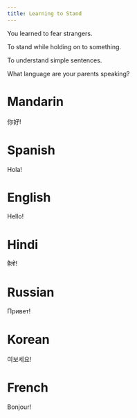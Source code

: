 ```yaml
---
title: Learning to Stand
---
```

You learned to fear strangers. <Add stat="INT"></Add>

To stand while holding on to something. <Add stat="STR"></Add>

To understand simple sentences. <Add stat="COM"></Add>

<Prompt> What language are your parents speaking? </Prompt>

<Choice label="Mandarin">

# Mandarin
你好! <Add skill="Mandarin" value="75"></Add>

</Choice>
<Choice label="Spanish">

# Spanish
Hola! <Add skill="Spanish" value="75"></Add>

</Choice>
<Choice label="English">

# English
Hello! <Add skill="English" value="75"></Add>

</Choice>
<Choice label="Hindi">

# Hindi
हैलो! <Add skill="Hindi" value="75"></Add>

</Choice>
<Choice label="Russian">

# Russian
Привет! <Add skill="Russian" value="75"></Add>

</Choice>
<Choice label="Korean">

# Korean
여보세요! <Add skill="Korean" value="75"></Add>

</Choice>
<Choice label="French">

# French
Bonjour! <Add skill="French" value="75"></Add>

</Choice>
